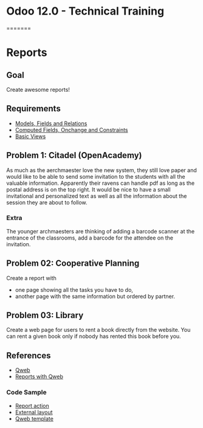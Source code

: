 # Odoo 12.0 - Technical Training
=======
# Reports

## Goal

Create awesome reports!


## Requirements

- [Models, Fields and Relations](https://github.com/odoo/technical-training/tree/12.0-01-models)
- [Computed Fields, Onchange and Constraints](https://github.com/odoo/technical-training/tree/12.0-02-fields)
- [Basic Views](https://github.com/odoo/technical-training/tree/12.0-03-views)


## Problem 1: Citadel (OpenAcademy)

As much as the aerchmaester love the new system, they still love paper and would like to be able to send some invitation to the students with all the valuable information. Apparently their ravens can handle pdf as long as the postal address is on the top right. It would be nice to have a small invitational and personalized text as well as all the information about the session they are about to follow.

### Extra

The younger archmaesters are thinking of adding a barcode scanner at the entrance of the classrooms, add a barcode for the attendee on the invitation.


## Problem 02: Cooperative Planning

Create a report with
- one page showing all the tasks you have to do,
- another page with the same information but ordered by partner.


## Problem 03: Library

Create a web page for users to rent a book directly from the website. You can
rent a given book only if nobody has rented this book before you.


## References

* [Qweb](https://www.odoo.com/documentation/11.0/reference/qweb.html)
* [Reports with Qweb](https://www.odoo.com/documentation/11.0/reference/reports.html)

### Code Sample

* [Report action](https://github.com/odoo/odoo/blob/10.0/addons/sale/report/sale_report.xml#L4)
* [External layout](https://github.com/odoo/odoo/blob/10.0/addons/report/views/layout_templates.xml#L95)
* [Qweb template](https://github.com/odoo/odoo/blob/10.0/addons/sale/report/sale_report_templates.xml#L3)
